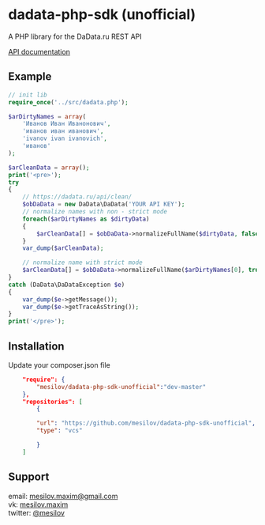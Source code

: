 dadata-php-sdk (unofficial)
=========================

A PHP library for the DaData.ru REST API


[API documentation](https://dadata.ru/api/clean/)
## Example ##
``` php
// init lib
require_once('../src/dadata.php');

$arDirtyNames = array(
	'Иванов Иван Иванонович',
	'иванов иван иванович',
	'ivanov ivan ivanovich',
	'иванов'
);

$arCleanData = array();
print('<pre>');
try
{
	// https://dadata.ru/api/clean/
	$obDaData = new DaData\DaData('YOUR API KEY');
	// normalize names with non - strict mode
	foreach($arDirtyNames as $dirtyData)
	{
		$arCleanData[] = $obDaData->normalizeFullName($dirtyData, false);
	}
	var_dump($arCleanData);

	// normalize name with strict mode
	$arCleanData[] = $obDaData->normalizeFullName($arDirtyNames[0], true);
}
catch (DaData\DaDataException $e)
{
	var_dump($e->getMessage());
	var_dump($e->getTraceAsString());
}
print('</pre>');
```
## Installation ##
Update your composer.json file
``` json
    "require": {
        "mesilov/dadata-php-sdk-unofficial":"dev-master"
    },
    "repositories": [
        {

		"url": "https://github.com/mesilov/dadata-php-sdk-unofficial",
		"type": "vcs"

        }
    ]    
```
## Support ##
email: <mesilov.maxim@gmail.com>  
vk: [mesilov.maxim](https://vk.com/mesilov.maxim)  
twitter: [@mesilov](https://twitter.com/mesilov)
